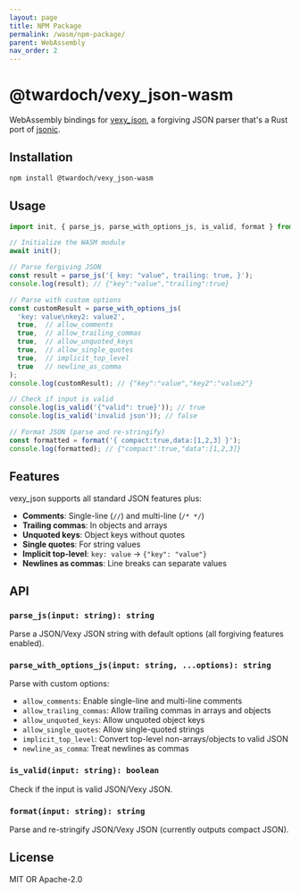 ```yaml
---
layout: page
title: NPM Package
permalink: /wasm/npm-package/
parent: WebAssembly
nav_order: 2
---
```


# @twardoch/vexy_json-wasm

WebAssembly bindings for [vexy_json](https://github.com/twardoch/vexy_json), a forgiving JSON parser that's a Rust port of [jsonic](https://github.com/jsonicjs/jsonic).

## Installation

```bash
npm install @twardoch/vexy_json-wasm
```

## Usage

```javascript
import init, { parse_js, parse_with_options_js, is_valid, format } from '@twardoch/vexy_json-wasm';

// Initialize the WASM module
await init();

// Parse forgiving JSON
const result = parse_js('{ key: "value", trailing: true, }');
console.log(result); // {"key":"value","trailing":true}

// Parse with custom options
const customResult = parse_with_options_js(
  'key: value\nkey2: value2',
  true,  // allow_comments
  true,  // allow_trailing_commas
  true,  // allow_unquoted_keys
  true,  // allow_single_quotes
  true,  // implicit_top_level
  true   // newline_as_comma
);
console.log(customResult); // {"key":"value","key2":"value2"}

// Check if input is valid
console.log(is_valid('{"valid": true}')); // true
console.log(is_valid('invalid json')); // false

// Format JSON (parse and re-stringify)
const formatted = format('{ compact:true,data:[1,2,3] }');
console.log(formatted); // {"compact":true,"data":[1,2,3]}
```

## Features

vexy_json supports all standard JSON features plus:

- **Comments**: Single-line (`//`) and multi-line (`/* */`)
- **Trailing commas**: In objects and arrays
- **Unquoted keys**: Object keys without quotes
- **Single quotes**: For string values
- **Implicit top-level**: `key: value` → `{"key": "value"}`
- **Newlines as commas**: Line breaks can separate values

## API

### `parse_js(input: string): string`
Parse a JSON/Vexy JSON string with default options (all forgiving features enabled).

### `parse_with_options_js(input: string, ...options): string`
Parse with custom options:
- `allow_comments`: Enable single-line and multi-line comments
- `allow_trailing_commas`: Allow trailing commas in arrays and objects
- `allow_unquoted_keys`: Allow unquoted object keys
- `allow_single_quotes`: Allow single-quoted strings
- `implicit_top_level`: Convert top-level non-arrays/objects to valid JSON
- `newline_as_comma`: Treat newlines as commas

### `is_valid(input: string): boolean`
Check if the input is valid JSON/Vexy JSON.

### `format(input: string): string`
Parse and re-stringify JSON/Vexy JSON (currently outputs compact JSON).

## License

MIT OR Apache-2.0